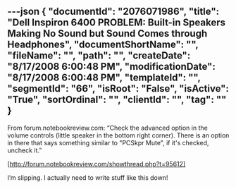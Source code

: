 ---json
{
  "documentId": "2076071986",
  "title": "Dell Inspiron 6400 PROBLEM: Built-in Speakers Making No Sound but Sound Comes through Headphones",
  "documentShortName": "",
  "fileName": "",
  "path": "",
  "createDate": "8/17/2008 6:00:48 PM",
  "modificationDate": "8/17/2008 6:00:48 PM",
  "templateId": "",
  "segmentId": "66",
  "isRoot": "False",
  "isActive": "True",
  "sortOrdinal": "",
  "clientId": "",
  "tag": ""
}
---

From forum.notebookreview.com: “Check the advanced option in the volume controls (little speaker in the bottom right corner). There is an option in there that says something similar to &quot;PCSkpr Mute&quot;, if it's checked, uncheck it.”

[http://forum.notebookreview.com/showthread.php?t=95612]

I’m slipping. I actually need to write stuff like this down!
